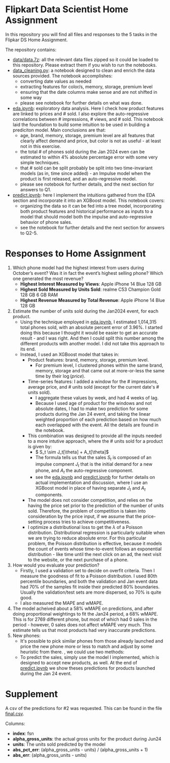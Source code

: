 # Flipkart Data Scientist Home Assignment

In this repository you will find all files and responses to the 5 tasks in the Flipkar DS Home Assignment.

The repository contains:
* [data/data.7z](./data/): all the relevant data files zipped so it could be loaded to this repository. Please extract them if you wish to run the notebooks.
* [data_cleaning.py](./data_cleaning.ipynb): a notebook designed to clean and enrich the data sources provided. The notebook accomplishes:
    * converting date values as needed
    * extracting features for color/s, memory, storage, premium level
    * ensuring that the date columns make sense and are not shifted in some way
    * please see notebook for further details on what was done.
* [eda.ipynb](./eda.ipynb): exploratory data analysis. Here I check how product features are linked to prices and # sold. I also explore the auto-regressive correlations between # impressions, # views, and # sold. This notebook laid the foundation to build some intuition to be used in building a prediciton model. Main conclusions are that:
    * age, brand, memory, storage, premium level are all features that clearly affect demand and price, but color is not as useful - at least not in this exercise.
    * the total # of phones sold during the Jan 2024 even can be estimated to within 4% absolute percentage error with some very simple techniques.
    * that # sold can be split probably be split into two time-invariant models (as in, time since added) - an Impulse model when the product is first released, and an auto-regressive model.
    * please see notebook for further details, and the next section for answers to Q1.
* [predict.ipynb](./predict.ipynb): here I implement the intuitions gathered from the EDA section and incorporate it into an XGBoost model. This notebook covers:
    * organizing the data so it can be fed into a tree model, incorporating both product features and historical performance as inputs to a model that should model both the impulse and auto-regressive behavior of phone sales.
    * see the notebook for further details and the next section for answers to Q2-5.

# Responses to Home Assignment

1. Which phone model had the highest interest from users during October’s event? Was it
in fact the event’s highest selling phone? Which one generated the most revenue?
    * **Highest Interest Measured by Views**: Apple iPhone 14 Blue 128 GB
    * **Highest Sold Measured by Units Sold**: realme C53 Champion Gold 128 GB 6 GB RAM
    * **Highest Revenue Measured by Total Revenue**: Apple iPhone 14 Blue 128 GB
2. Estimate the number of units sold during the Jan2024 event, for each product.
    * Using the technique employed in [eda.ipynb](./eda.ipynb), I estimated 1,014,315 total phones sold, with an absolute percent error of 3.96%. I started doing this because I thought it would be easier to get an accurate result - and I was right. And then I could split this number among the different products with another model. I did not take this approach to its end.
    * Instead, I used an XGBoost model that takes in:
        * Product features: brand, memory, storage, premium level.
            * For premium level, I clustered phones within the same brand, memory, storage and that came out at more-or-less the same time by their $\log(price)$.
        * Time-series features: I added a window for the # impressions, average price, and # units sold (except for the current date's # units sold).
            * I aggregate these values by week, and had 4 weeks of lag.
            * Because I used age of product for the windows and not absolute dates, I had to make two prediction for some products during the Jan 24 event, and taking the linear weighted proportion of each prediction based on how much each overlapped with the event. All the details are found in the notebook.
        * This combination was designed to provide all the inputs needed to a more intutive approach, where the # units sold for a product is given by:
            * $ S_t \sim J_t[\theta] + A_t[\theta]$
            * The formula tells us that the sales $S_t$ is composed of an impulse compnent $J_t$ that is the initial demand for a new phone, and $A_t$ the auto-regressive component.
            * see the [eda.ipynb](./eda.ipynb) and [predict.ipynb](./predict.ipynb) for further details on actual implementation and discussion, where I use an XGBoost model in place of having separate $J_t$ and $A_t$ components.
        * The model does not consider competition, and relies on the having the price set prior to the prediction of the number of units sold. Therefore, the problem of competition is taken into consideration by the price input, if we assume that the price-setting process tries to achieve competitiveness.
        * I optimize a distributional loss to get the  $\lambda$ of a Poisson distribution. Distributional regression is particularly suitable when we are trying to reduce absolute error. For this particular problem, the Poisson distribution is effective, because it models the count of events whose time-to-event follows an exponential distribution - like time until the next click on an ad, the next visit to the website, or the next purchase of a phone.
3. How would you evaluate your prediction?
    * Firstly, I used a validation set to decide on overfit criteria. Then I measure the goodness of fit to a Poisson distribution. I used 80th percentile boundaries, and both the validation and Jan event data had 70% of the samples fit inside their predicted 80% boundaries. Usually the validation/test sets are more dispersed, so 70% is quite good.
    * I also measured the MAPE and wMAPE.
4. The model acheived about a 58% wMAPE on predictions, and after doing proportional weightings to fit the Jan24 period, a 68% wMAPE. This is for 2769 different phone, but most of which had 0 sales in the period - however, 0 sales does not affect wMAPE very much. This estimate tells us that most products had very inaccurate predictions.
5. New phones:
    * It's possible to pick similar phones from those already launched and price the new phone more or less to match and adjust by some heuristic from there. , we could use two methods:
    * To predict the sales, simply use the model I implemented, which is designed to accept new products, as well. At the end of [predict.ipynb](./predict.ipynb) we show theses predictions for products launched during the Jan 24 event.

# Supplement

A csv of the predictions for #2 was requested. This can be found in the file [final.csv](./data/final.csv).

Columns:
* **index**: fsn
* **alpha_gross_units**: the actual gross units for the product during Jun24
* **units**: The units sold predicted by the model
* **abs_pct_err**: (alpha_gross_units - units) / (alpha_gross_units + 1)
* **abs_err**: (alpha_gross_units - units)